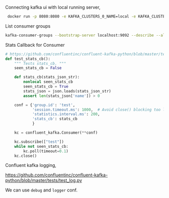 Connecting kafka ui with local running server,

```sh
 docker run -p 8080:8080 -e KAFKA_CLUSTERS_0_NAME=local -e KAFKA_CLUSTERS_0_BOOTSTRAPSERVERS=host.docker.internal:9092 -e KAFKA_CLUSTERS_0_ZOOKEEPER=host.docker.internal:2181 provectuslabs/kafka-ui
```

List consumer groups

```sh
kafka-consumer-groups --bootstrap-server localhost:9092 --describe --all-groups
```

Stats Callback for Consumer

```py
# https://github.com/confluentinc/confluent-kafka-python/blob/master/tests/test_misc.py
def test_stats_cb():
    """ Tests stats_cb. """
    seen_stats_cb = False

    def stats_cb(stats_json_str):
        nonlocal seen_stats_cb
        seen_stats_cb = True
        stats_json = json.loads(stats_json_str)
        assert len(stats_json['name']) > 0

    conf = {'group.id': 'test',
            'session.timeout.ms': 1000,  # Avoid close() blocking too long
            'statistics.interval.ms': 200,
            'stats_cb': stats_cb
            }

    kc = confluent_kafka.Consumer(**conf)

    kc.subscribe(["test"])
    while not seen_stats_cb:
        kc.poll(timeout=0.1)
    kc.close()
```

Confluent kafka logging,

https://github.com/confluentinc/confluent-kafka-python/blob/master/tests/test_log.py

We can use `debug` and `logger` conf.

